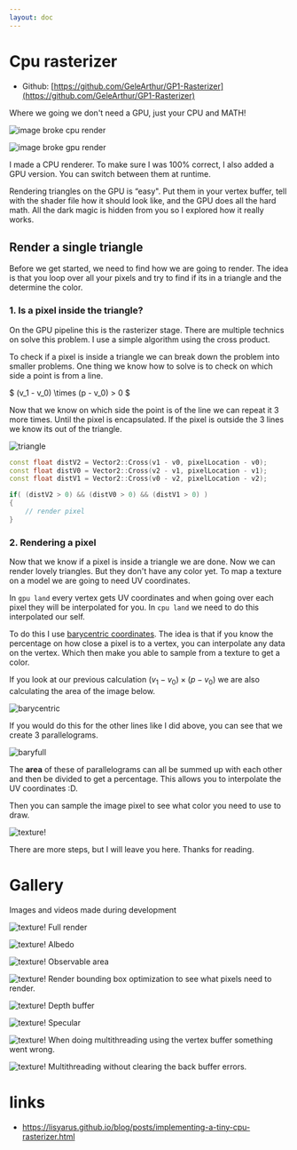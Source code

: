 ```yaml
---
layout: doc
---
```


# Cpu rasterizer
- Github: [https://github.com/GeleArthur/GP1-Rasterizer](https://github.com/GeleArthur/GP1-Rasterizer)

Where we going we don't need a GPU, just your CPU and MATH!

![image broke](/cpu-rasterizer/img1_cpu.png)
cpu render

![image broke](/cpu-rasterizer/img1_gpu.png)
gpu render

I made a CPU renderer. To make sure I was 100% correct, I also added a GPU version. You can switch between them at runtime.

Rendering triangles on the GPU is “easy". Put them in your vertex buffer, tell with the shader file how it should look like, and the GPU does all the hard math.
All the dark magic is hidden from you so I explored how it really works.

## Render a single triangle
Before we get started, we need to find how we are going to render. The idea is that you loop over all your pixels and try to find if its in a triangle and the determine the color. 

### 1. Is a pixel inside the triangle?

On the GPU pipeline this is the rasterizer stage. There are multiple technics on solve this problem. I use a simple algorithm using the cross product.

To check if a pixel is inside a triangle we can break down the problem into smaller problems.
One thing we know how to solve is to check on which side a point is from a line.

$
(v_1 - v_0) \times (p - v_0) > 0
$

Now that we know on which side the point is of the line we can repeat it 3 more times. Until the pixel is encapsulated. If the pixel is outside the 3 lines we know its out of the triangle. 

![triangle](/cpu-rasterizer/triangle_in_triangle.png)

```cpp
const float distV2 = Vector2::Cross(v1 - v0, pixelLocation - v0);
const float distV0 = Vector2::Cross(v2 - v1, pixelLocation - v1);
const float distV1 = Vector2::Cross(v0 - v2, pixelLocation - v2);

if( (distV2 > 0) && (distV0 > 0) && (distV1 > 0) )
{
    // render pixel
}
```

### 2. Rendering a pixel

Now that we know if a pixel is inside a triangle we are done. Now we can render lovely triangles. But they don't have any color yet.
To map a texture on a model we are going to need UV coordinates.

In `gpu land` every vertex gets UV coordinates and when going over each pixel they will be interpolated for you. 
In `cpu land` we need to do this interpolated our self. 

To do this I use [barycentric coordinates](https://en.wikipedia.org/wiki/Barycentric_coordinate_system).
The idea is that if you know the percentage on how close a pixel is to a vertex, you can interpolate any data on the vertex. Which then make you able to sample from a texture to get a color.

If you look at our previous calculation $(v_1 - v_0) \times (p - v_0)$ we are also calculating the area of the image below.

![barycentric](/cpu-rasterizer/bary.png)

If you would do this for the other lines like I did above, you can see that we create 3 parallelograms.

![baryfull](/cpu-rasterizer/full_paralol.png)

The **area** of these of parallelograms can all be summed up with each other and then be divided to get a percentage.
This allows you to interpolate the UV coordinates :D.

Then you can sample the image pixel to see what color you need to use to draw.

![texture!](/cpu-rasterizer/GP1_Rasterizer_2JuYYVvHUJ.png)

There are more steps, but I will leave you here. Thanks for reading.


# Gallery
Images and videos made during development

![texture!](/cpu-rasterizer/render_full.png)
Full render

![texture!](/cpu-rasterizer/render_albedo.png)
Albedo

![texture!](/cpu-rasterizer/render_observable_area.png)
Observable area 

![texture!](/cpu-rasterizer/render_bounding_box.png)
Render bounding box optimization to see what pixels need to render.

![texture!](/cpu-rasterizer/render_depthbuffer.png)
Depth buffer

![texture!](/cpu-rasterizer/render_specular.png)
Specular

![texture!](/cpu-rasterizer/img_errors2.gif)
When doing multithreading using the vertex buffer something went wrong.

![texture!](/cpu-rasterizer/img_errors.gif)
Multithreading without clearing the back buffer errors.

# links

- https://lisyarus.github.io/blog/posts/implementing-a-tiny-cpu-rasterizer.html
